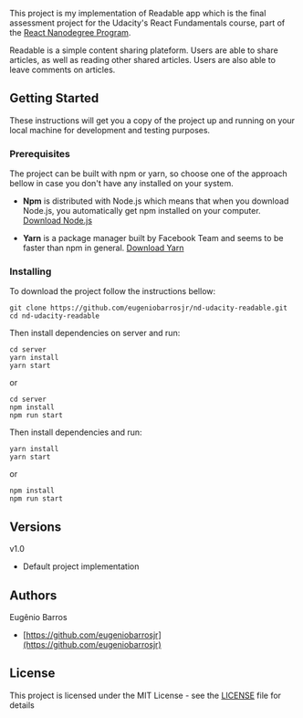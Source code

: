 This project is my implementation of Readable app which is the final assessment project for the
Udacity's React Fundamentals course, part of the [React Nanodegree Program](https://udacity.com/course/nd019).

Readable is a simple content sharing plateform. Users are able to share articles, as well as reading other shared articles. Users are also able to leave comments on articles.

## Getting Started

These instructions will get you a copy of the project up and running on your local machine for development and testing purposes.

### Prerequisites

The project can be built with npm or yarn, so choose one of the approach bellow in case you don't have any installed on your system.

- **Npm** is distributed with Node.js which means that when you download Node.js, you automatically get npm installed on your computer. [Download Node.js](https://nodejs.org/en/download/)

- **Yarn** is a package manager built by Facebook Team and seems to be faster than npm in general. [Download Yarn](https://yarnpkg.com/en/docs/install)

### Installing

To download the project follow the instructions bellow:

```
git clone https://github.com/eugeniobarrosjr/nd-udacity-readable.git
cd nd-udacity-readable
```



Then install dependencies on server and run:

```
cd server
yarn install
yarn start
```

or

```
cd server
npm install
npm run start
```

Then install dependencies and run:

```
yarn install
yarn start
```

or

```
npm install
npm run start
```

## Versions

v1.0

- Default project implementation

## Authors

Eugênio Barros

- [https://github.com/eugeniobarrosjr](https://github.com/eugeniobarrosjr)

## License

This project is licensed under the MIT License - see the [LICENSE](LICENSE) file for details
